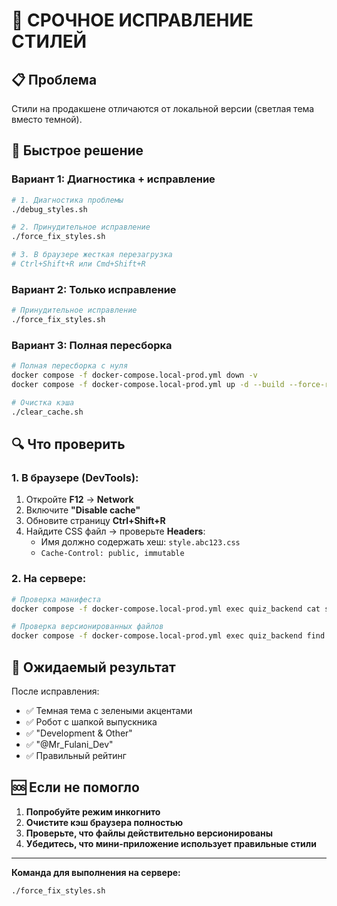 # 🚨 СРОЧНОЕ ИСПРАВЛЕНИЕ СТИЛЕЙ

## 📋 Проблема
Стили на продакшене отличаются от локальной версии (светлая тема вместо темной).

## 🔧 Быстрое решение

### Вариант 1: Диагностика + исправление

```bash
# 1. Диагностика проблемы
./debug_styles.sh

# 2. Принудительное исправление
./force_fix_styles.sh

# 3. В браузере жесткая перезагрузка
# Ctrl+Shift+R или Cmd+Shift+R
```

### Вариант 2: Только исправление

```bash
# Принудительное исправление
./force_fix_styles.sh
```

### Вариант 3: Полная пересборка

```bash
# Полная пересборка с нуля
docker compose -f docker-compose.local-prod.yml down -v
docker compose -f docker-compose.local-prod.yml up -d --build --force-recreate

# Очистка кэша
./clear_cache.sh
```

## 🔍 Что проверить

### 1. В браузере (DevTools):
1. Откройте **F12** → **Network**
2. Включите **"Disable cache"**
3. Обновите страницу **Ctrl+Shift+R**
4. Найдите CSS файл → проверьте **Headers**:
   - Имя должно содержать хеш: `style.abc123.css`
   - `Cache-Control: public, immutable`

### 2. На сервере:
```bash
# Проверка манифеста
docker compose -f docker-compose.local-prod.yml exec quiz_backend cat staticfiles/staticfiles.json | head -20

# Проверка версионированных файлов
docker compose -f docker-compose.local-prod.yml exec quiz_backend find staticfiles -name "*.css" | head -5
```

## 🎯 Ожидаемый результат

После исправления:
- ✅ Темная тема с зелеными акцентами
- ✅ Робот с шапкой выпускника
- ✅ "Development & Other"
- ✅ "@Mr_Fulani_Dev"
- ✅ Правильный рейтинг

## 🆘 Если не помогло

1. **Попробуйте режим инкогнито**
2. **Очистите кэш браузера полностью**
3. **Проверьте, что файлы действительно версионированы**
4. **Убедитесь, что мини-приложение использует правильные стили**

---

**Команда для выполнения на сервере:**
```bash
./force_fix_styles.sh
```
